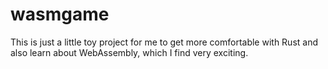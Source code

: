 # wasmgame

This is just a little toy project for me to get more comfortable with
Rust and also learn about WebAssembly, which I find very exciting.
